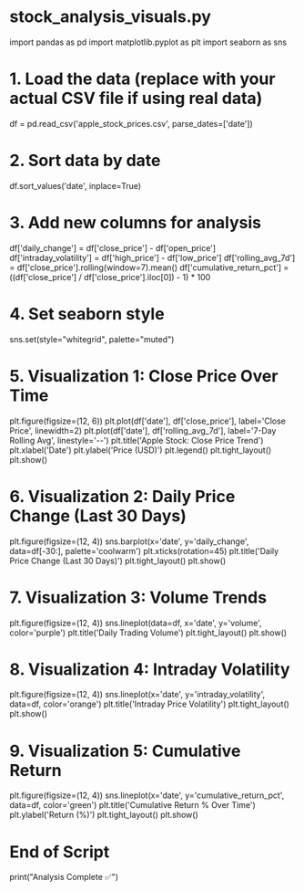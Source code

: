 # stock_analysis_visuals.py

import pandas as pd
import matplotlib.pyplot as plt
import seaborn as sns

# 1. Load the data (replace with your actual CSV file if using real data)
df = pd.read_csv('apple_stock_prices.csv', parse_dates=['date'])

# 2. Sort data by date
df.sort_values('date', inplace=True)

# 3. Add new columns for analysis
df['daily_change'] = df['close_price'] - df['open_price']
df['intraday_volatility'] = df['high_price'] - df['low_price']
df['rolling_avg_7d'] = df['close_price'].rolling(window=7).mean()
df['cumulative_return_pct'] = ((df['close_price'] / df['close_price'].iloc[0]) - 1) * 100

# 4. Set seaborn style
sns.set(style="whitegrid", palette="muted")

# 5. Visualization 1: Close Price Over Time
plt.figure(figsize=(12, 6))
plt.plot(df['date'], df['close_price'], label='Close Price', linewidth=2)
plt.plot(df['date'], df['rolling_avg_7d'], label='7-Day Rolling Avg', linestyle='--')
plt.title('Apple Stock: Close Price Trend')
plt.xlabel('Date')
plt.ylabel('Price (USD)')
plt.legend()
plt.tight_layout()
plt.show()

# 6. Visualization 2: Daily Price Change (Last 30 Days)
plt.figure(figsize=(12, 4))
sns.barplot(x='date', y='daily_change', data=df[-30:], palette='coolwarm')
plt.xticks(rotation=45)
plt.title('Daily Price Change (Last 30 Days)')
plt.tight_layout()
plt.show()

# 7. Visualization 3: Volume Trends
plt.figure(figsize=(12, 4))
sns.lineplot(data=df, x='date', y='volume', color='purple')
plt.title('Daily Trading Volume')
plt.tight_layout()
plt.show()

# 8. Visualization 4: Intraday Volatility
plt.figure(figsize=(12, 4))
sns.lineplot(x='date', y='intraday_volatility', data=df, color='orange')
plt.title('Intraday Price Volatility')
plt.tight_layout()
plt.show()

# 9. Visualization 5: Cumulative Return
plt.figure(figsize=(12, 4))
sns.lineplot(x='date', y='cumulative_return_pct', data=df, color='green')
plt.title('Cumulative Return % Over Time')
plt.ylabel('Return (%)')
plt.tight_layout()
plt.show()

# End of Script
print("Analysis Complete ✅")
